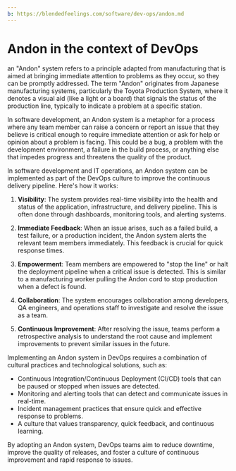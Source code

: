 ```yaml
---
b: https://blendedfeelings.com/software/dev-ops/andon.md
---
```


# Andon in the context of DevOps
an "Andon" system refers to a principle adapted from manufacturing that is aimed at bringing immediate attention to problems as they occur, so they can be promptly addressed. The term "Andon" originates from Japanese manufacturing systems, particularly the Toyota Production System, where it denotes a visual aid (like a light or a board) that signals the status of the production line, typically to indicate a problem at a specific station.

In software development, an Andon system is a metaphor for a process where any team member can raise a concern or report an issue that they believe is critical enough to require immediate attention or ask for help or opinion about a problem is facing. This could be a bug, a problem with the development environment, a failure in the build process, or anything else that impedes progress and threatens the quality of the product.

In software development and IT operations, an Andon system can be implemented as part of the DevOps culture to improve the continuous delivery pipeline. Here's how it works:

1. **Visibility**: The system provides real-time visibility into the health and status of the application, infrastructure, and delivery pipeline. This is often done through dashboards, monitoring tools, and alerting systems.

2. **Immediate Feedback**: When an issue arises, such as a failed build, a test failure, or a production incident, the Andon system alerts the relevant team members immediately. This feedback is crucial for quick response times.

3. **Empowerment**: Team members are empowered to "stop the line" or halt the deployment pipeline when a critical issue is detected. This is similar to a manufacturing worker pulling the Andon cord to stop production when a defect is found.

4. **Collaboration**: The system encourages collaboration among developers, QA engineers, and operations staff to investigate and resolve the issue as a team.

5. **Continuous Improvement**: After resolving the issue, teams perform a retrospective analysis to understand the root cause and implement improvements to prevent similar issues in the future.

Implementing an Andon system in DevOps requires a combination of cultural practices and technological solutions, such as:

- Continuous Integration/Continuous Deployment (CI/CD) tools that can be paused or stopped when issues are detected.
- Monitoring and alerting tools that can detect and communicate issues in real-time.
- Incident management practices that ensure quick and effective response to problems.
- A culture that values transparency, quick feedback, and continuous learning.

By adopting an Andon system, DevOps teams aim to reduce downtime, improve the quality of releases, and foster a culture of continuous improvement and rapid response to issues.